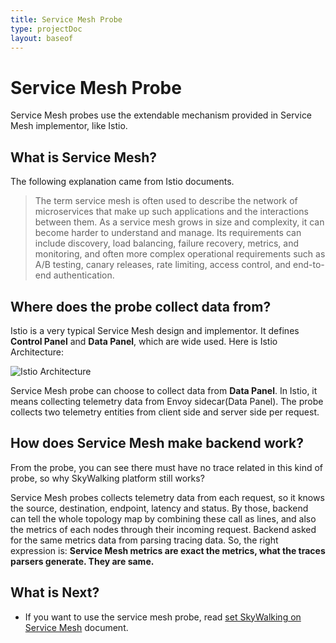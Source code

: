 ```yaml
---
title: Service Mesh Probe
type: projectDoc
layout: baseof
---
```

# Service Mesh Probe
Service Mesh probes use the extendable mechanism provided in Service Mesh implementor, like Istio.

## What is Service Mesh?
The following explanation came from Istio documents.
> The term service mesh is often used to describe the network of microservices that make up such applications and the interactions between them.
As a service mesh grows in size and complexity, it can become harder to understand and manage.
Its requirements can include discovery, load balancing, failure recovery, metrics, and monitoring, and often more complex operational requirements
such as A/B testing, canary releases, rate limiting, access control, and end-to-end authentication.

## Where does the probe collect data from?
Istio is a very typical Service Mesh design and implementor. It defines **Control Panel** and **Data Panel**,
which are wide used. Here is Istio Architecture:

![Istio Architecture](https://istio.io/latest/docs/ops/deployment/architecture/arch.svg)

Service Mesh probe can choose to collect data from **Data Panel**. In Istio, it means collecting telemetry data from 
Envoy sidecar(Data Panel). The probe collects two telemetry entities from client side and server side per request.

## How does Service Mesh make backend work?
From the probe, you can see there must have no trace related in this kind of probe, so why SkyWalking
platform still works?

Service Mesh probes collects telemetry data from each request, so it knows the source, destination,
endpoint, latency and status. By those, backend can tell the whole topology map by combining these call
as lines, and also the metrics of each nodes through their incoming request. Backend asked for the same
metrics data from parsing tracing data. So, the right expression is:
**Service Mesh metrics are exact the metrics, what the traces parsers generate. They are same.**

## What is Next?
- If you want to use the service mesh probe, read [set SkyWalking on Service Mesh](../setup/readme#on-service-mesh) document.
